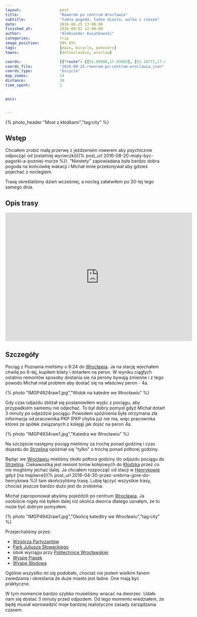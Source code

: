 ```yaml
---
layout:                 post
title:                  "Rowerem po centrum Wrocławia"
subtitle:               "ładna pogoda, ładne miasto, walka z czasem"
date:                   2016-08-25 13:00:00
finished_at:            2016-09-02 12:00:00
author:                 "Aleksander Kwiatkowski"
categories:             trip
image_position:         50% 85%
tags:                   [main, bicycle, panniers]
towns:                  [dolnoslaskie, wroclaw]

coords:                 [{"route": [[51.09988,17.03603], [51.10772,17.03869], [51.10715,17.04401], [51.10971,17.05350], [51.11214,17.04963], [51.11378,17.05019], [51.11491,17.04092], [51.10777,17.03856], [51.09974,17.03594]], "type": "bicycle"}]
coords_file:            "2016-08-25-rowerem-po-centrum-wroclawia.json"
coords_type:            "bicycle"
map_zooms:              14
distance:               10
time_spent:             1


pois:


---
```


[wiki-wroclaw]: https://pl.wikipedia.org/wiki/Wroc%C5%82aw
[wiki-strzelin]: https://pl.wikipedia.org/wiki/Strzelin
[wiki-klodzko]: https://pl.wikipedia.org/wiki/K%C5%82odzko
[wiki-henrykow]: https://pl.wikipedia.org/wiki/Henryk%C3%B3w_(wojew%C3%B3dztwo_dolno%C5%9Bl%C4%85skie)
[wiki-wzgorze-partzantow]: https://pl.wikipedia.org/wiki/Wzg%C3%B3rze_Partyzant%C3%B3w_(Wroc%C5%82aw)
[wiki-park-slowackiego]: https://pl.wikipedia.org/wiki/Park_Juliusza_S%C5%82owackiego_we_Wroc%C5%82awiu
[wiki-polit-wrocl]: https://pl.wikipedia.org/wiki/Politechnika_Wroc%C5%82awska
[wiki-wyspa-piasek]: https://pl.wikipedia.org/wiki/Wyspa_Piasek_we_Wroc%C5%82awiu
[wiki-wypska-slodowa]: https://pl.wikipedia.org/wiki/Wyspa_S%C5%82odowa

{% photo_header "Most z kłódkami","tag:city" %}

Wstęp
-----

Chciałem zrobić małą przerwę z jeżdzeniem rowerem aby psychicznie odpocząć od
[ostatniej wycieczki]({% post_url 2016-08-20-mialy-byc-pagorki-a-pozniej-morze %}).
"Niestety" zapowiadana była bardzo dobra pogoda na końcówkę wakacji i
Michał mnie przekonywał aby gdzieś pojechać z noclegiem.

Trasę określaliśmy dzień wcześniej, a nocleg załatwiłem po 20-tej tego samego dnia.

Opis trasy
----------

<iframe height='405' width='590' frameborder='0' allowtransparency='true' scrolling='no' src='https://www.strava.com/activities/688891299/embed/28dfaf7e6bd347ebc16e3dfbb657e6b891689ea6'></iframe>

Szczegóły
---------

Pociąg z Poznania mieliśmy o 6:24 do [Wrocławia][wiki-wroclaw]. Ja na stację
wjechałem chwilę po 6-tej, kupiłem bilety i dotarłem na peron. W wyniku ciągłych
ostatnio remontów sposoby dostania sie na perony bywają zmienne i z tego powodu
Michał miał problem aby dostać się na właściwy peron - 4a.

{% photo "IMGP4924raw1.jpg","Widok na katedre we Wrocławiu" %}

Gdy czas odjazdu zbliżał się postanowiłem wyjśc z pociągu, aby przypadkiem samemu
nie odjechać. To był dobry pomysł gdyż Michał dotarł 3 minuty po odjeździe pociągu.
Powodem spóźnienia była otrzymana zła informacja od pracownika PKP (PKP chyba już nie ma,
więc pracownika któreś ze spółek związanych z koleją) jak dojść na peron 4a.

{% photo "IMGP4934raw1.jpg","Katedra we Wrocławiu" %}

Na szczęście następny pociąg mieliśmy za trochę ponad godzinę i czas dojazdu do
[Strzelina][wiki-strzelin] opóźniał się "tylko" o trochę ponad półtorej godziny.

Będąc we [Wrocławiu][wiki-wroclaw] mieliśmy około półtora godziny do odjazdu
pociągu do [Strzelina][wiki-strzelin]. Ciekawostką jest remont torów
kolejowych do [Kłodzka][wiki-klodzko] przez co nie mogliśmy jechać dalej.
Ja chciałem rozpocząć od stacji w [Henrykowie][wiki-henrykow] gdyż
[na majówce]({% post_url 2016-04-30-przez-srebrna-gore-do-henrykowa %})
tam skończyliśmy trasę. Lubię łączyć wszystkie trasy,
chociaż jeszcze bardzo dużo jest do zrobienia.

Michał zaproponował abyśmy pojeździli po centrum [Wrocławia][wiki-wroclaw].
Ja osobiście nigdy nie byłem dalej niż okolica dworca dlatego uznałęm, że to
może być dobrym pomysłem.

{% photo "IMGP4942raw1.jpg","Okolicę katedtry we Wrocławiu","tag:city" %}


Przejechaliśmy przez:

* [Wzgórza Partyzantów][wiki-wzgorze-partzantow]
* [Park Juliusza Słowackiego][wiki-park-slowackiego]
* obok wyciągu przy [Politechnice Wrocławskiej][wiki-polit-wrocl]
* [Wyspę Piasek][wiki-wyspa-piasek]
* [Wyspę Słodową][wiki-wypska-slodowa]

Ogólnie wszystko mi się podobało, chociaż nie jestem wielkim fanem
zwiedzania i określania że duże miasto jest ładne. One mają być praktyczne.

W tym momencie bardzo szybko musieliśmy wracać na dworzec. Udało nam się dostać
3 minuty przed odjazdem. Od tego momentu wiedziałem, że będę musiał wprowadzić
moje bardziej realistyczne zasady zarządzania czasem.
